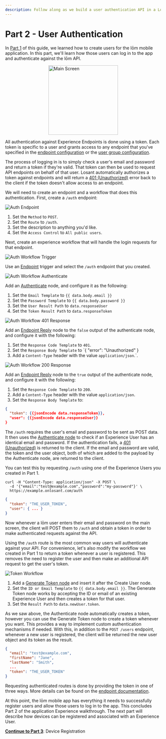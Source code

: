 ```yaml
---
description: Follow along as we build a user authentication API in a Losant Experience.
---
```


# Part 2 - User Authentication

In [Part 1](/experiences/walkthrough/part1/) of this guide, we learned how to create users for the lōm mobile application. In this part, we'll learn how those users can log in to the app and authenticate against the lōm API.

<img style="width: 225px; margin: 0 auto; display: block;" src="/images/experiences/walkthrough/part-2/main-screen.jpg" alt="Main Screen" />

All authentication against Experience Endpoints is done using a token. Each token is specific to a user and grants access to any endpoint that you've specified in the [endpoint configuration](/experiences/endpoints/) or the [user group configuration](/experiences/groups/).

The process of logging in is to simply check a user's email and password and return a token if they're valid. That token can then be used to request API endpoints on behalf of that user. Losant automatically authorizes a token against endpoints and will return a [401 (Unauthorized)](https://developer.mozilla.org/en-US/docs/Web/HTTP/Status/401) error back to the client if the token doesn't allow access to an endpoint.

We will need to create an endpoint and a workflow that does this authentication. First, create a `/auth` endpoint:

![Auth Endpoint](/images/experiences/walkthrough/part-2/create-auth-endpoint.png "Auth Endpoint")

1. Set the `Method` to `POST`.
1. Set the `Route` to `/auth`.
1. Set the description to anything you'd like.
1. Set the `Access Control` to `All public users`.

Next, create an experience workflow that will handle the login requests for that endpoint.

![Auth Workflow Trigger](/images/experiences/walkthrough/part-2/auth-workflow-trigger.png "Auth Workflow Trigger")

Use an [Endpoint](/workflows/triggers/endpoint/) trigger and select the `/auth` endpoint that you created.

![Auth Workflow Authenticate](/images/experiences/walkthrough/part-2/auth-workflow-auth.png "Auth Workflow Authenticate")

Add an [Authenticate](/workflows/experience/authenticate/) node, and configure it as the following:

1. Set the `Email Template` to `{{ data.body.email }}`
1. Set the `Password Template` to `{{ data.body.password }}`
1. Set the `User Result Path` to `data.responseUser`
1. Set the `Token Result Path` to `data.responseToken`

![Auth Workflow 401 Response](/images/experiences/walkthrough/part-2/auth-workflow-401.png "Auth Workflow 401 Response")

Add an [Endpoint Reply](/workflows/outputs/endpoint-reply/) node to the `false` output of the authenticate node, and configure it with the following:

1. Set the `Response Code Template` to `401`.
1. Set the `Response Body Template` to `{ "error": "Unauthorized" }
1. Add a `Content-Type` header with the value `application/json`.`.

![Auth Workflow 200 Response](/images/experiences/walkthrough/part-2/auth-workflow-200.png "Auth Workflow 200 Response")

Add an [Endpoint Reply](/workflows/outputs/endpoint-reply/) node to the `true` output of the authenticate node, and configure it with the following:

1. Set the `Response Code Template` to `200`.
1. Add a `Content-Type` header with the value `application/json`.
1. Set the `Response Body Template` to:

```json
{
  "token": {{jsonEncode data.responseToken}},
  "user": {{jsonEncode data.responseUser}}
}
```

The `/auth` requires the user's email and password to be sent as POST data. It then uses the [Authenticate node](/workflows/experience/authenticate/) to check if an Experience User has an identical email and password. If the authentication fails, a [401 (Unauthorized)](https://developer.mozilla.org/en-US/docs/Web/HTTP/Status/401) is returned to the client. If the email and password are valid, the token and the user object, both of which are added to the payload by the Authenticate node, are returned to the client.

You can test this by requesting `/auth` using one of the Experience Users you created in Part 1.

```text
curl -H "Content-Type: application/json" -X POST \
  -d '{"email":"test@example.com","password":"my-password"}' \
  https://example.onlosant.com/auth
```

```json
{
  "token": "THE_USER_TOKEN",
  "user": { ... }
}
```

Now whenever a lōm user enters their email and password on the main screen, the client will POST them to `/auth` and obtain a token in order to make authenticated requests against the API.

Using the `/auth` route is the most common way users will authenticate against your API. For convenience, let's also modify the workflow we created in Part 1 to return a token whenever a user is registered. This removes the need to register the user and then make an additional API request to get the user's token.

![Token Workflow](/images/experiences/walkthrough/part-2/token-workflow.png "Token Workflow")

1. Add a [Generate Token node](/workflows/experience/generate-token/) and insert it after the Create User node.
1. Set the `ID or Email Template` to `{{ data.body.email }}`. The Generate Token node works by accepting the ID or email of an existing Experience User and then creates a token for that user.
1. Set the `Result Path` to `data.newUser.token`.

As we saw above, the Authenticate node automatically creates a token, however you can use the Generate Token node to create a token whenever you want. This provides a way to implement custom authentication mechanisms if needed. With this, in addition to the `POST /users` endpoint, whenever a new user is registered, the client will be returned the new user object and its token as the result.

```json
{
  "email": "test@example.com",
  "firstName": "Jane",
  "lastName": "Smith",
  ...
  "token": "THE_USER_TOKEN"
}
```

Requesting authenticated routes is done by providing the token in one of three ways. More details can be found on the [endpoint documentation](/experiences/endpoints/#passing-authorization-tokens).

At this point, the lōm mobile app has everything it needs to successfully register users and allow those users to log in to the app. This concludes Part 2 of the application Experience walkthrough. The next part will describe how devices can be registered and associated with an Experience User.

**[Continue to Part 3](/experiences/walkthrough/part3/)**: Device Registration
